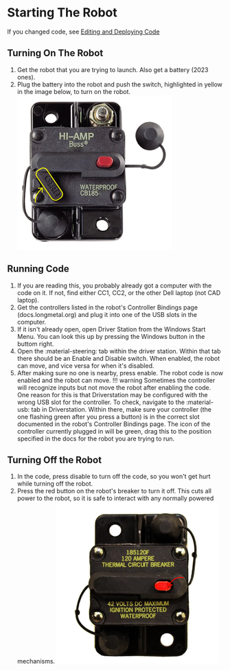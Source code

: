 # Starting The Robot
If you changed code, see [Editing and Deploying Code](editing-code.md)
## Turning On The Robot
1. Get the robot that you are trying to launch. Also get a battery (2023 ones).
2. Plug the battery into the robot and push the switch, highlighted in yellow in the image below, to turn on the robot. 
![Open Breaker](assets/breaker-enable.png)

## Running Code
1. If you are reading this, you probably already got a computer with the code on it. If not, find either CC1, CC2, or the other Dell laptop (not CAD laptop).
2. Get the controllers listed in the robot's Controller Bindings page (docs.longmetal.org) and plug it into one of the USB slots in the computer.
3. If it isn't already open, open Driver Station from the Windows Start Menu. You can look this up by pressing the Windows button in the buttom right. 
4. Open the :material-steering: tab within the driver station. Within that tab there should be an Enable and Disable switch. When enabled, the robot can move, and vice versa for when it's disabled. 
5. After making sure no one is nearby, press enable. The robot code is now enabled and the robot can move.
!!! warning
    Sometimes the controller will recognize inputs but not move the robot after enabling the code. One reason for this is that Driverstation may be configured with the wrong USB slot for the controller. To check, navigate to the :material-usb: tab in Driverstation. Within there, make sure your controller (the one flashing green after you press a button) is in the correct slot documented in the robot's Controller Bindings page. The icon of the controller currently plugged in will be green, drag this to the position specified in the docs for the robot you are trying to run. 


## Turning Off the Robot
1. In the code, press disable to turn off the code, so you won't get hurt while turning off the robot.
2. Press the red button on the robot's breaker to turn it off. This cuts all power to the robot, so it is safe to interact with any normally powered mechanisms.
![Close Breaker](assets/breaker-disable.png)




